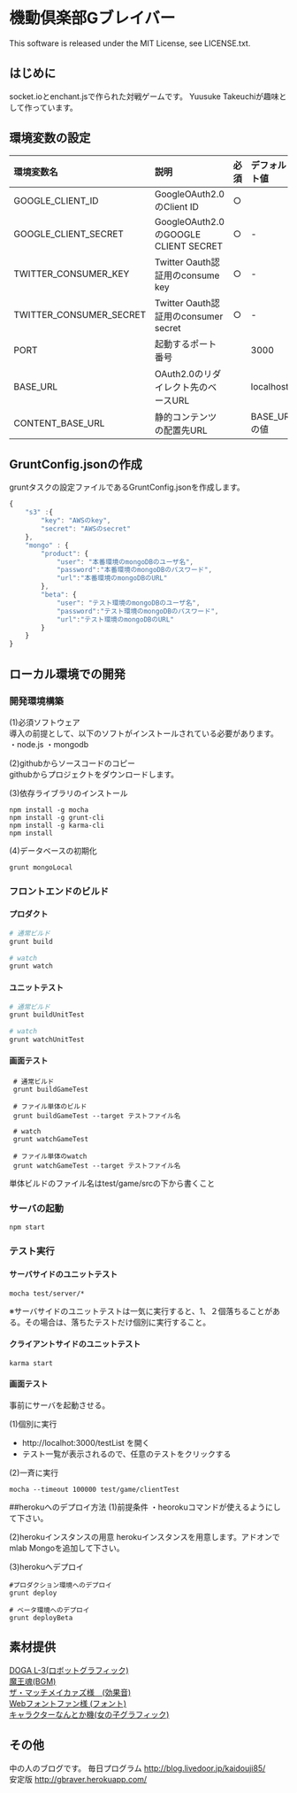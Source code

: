 機動倶楽部Gブレイバー
===========

This software is released under the MIT License, see LICENSE.txt.


## はじめに
socket.ioとenchant.jsで作られた対戦ゲームです。
Yuusuke Takeuchiが趣味として作っています。


## 環境変数の設定

| 環境変数名               | 説明                                   | 必須 | デフォルト値    |
|:------------------------|:--------------------------------------|:-----|:--------------|
| GOOGLE_CLIENT_ID        | GoogleOAuth2.0のClient ID             | ○    |               |
| GOOGLE_CLIENT_SECRET    | GoogleOAuth2.0のGOOGLE CLIENT SECRET  | ○    | -             |
| TWITTER_CONSUMER_KEY    | Twitter Oauth認証用のconsume key       | ○    | -             |
| TWITTER_CONSUMER_SECRET | Twitter Oauth認証用のconsumer secret   | ○    | -             |
| PORT                    | 起動するポート番号                      |       | 3000          |
| BASE_URL                | OAuth2.0のリダイレクト先のベースURL      |       | localhost     |
| CONTENT_BASE_URL        | 静的コンテンツの配置先URL                |       | BASE_URLの値  |

## GruntConfig.jsonの作成
gruntタスクの設定ファイルであるGruntConfig.jsonを作成します。
```javascript
{
    "s3" :{
        "key": "AWSのkey",
        "secret": "AWSのsecret"
    },
    "mongo" : {
        "product": {
            "user": "本番環境のmongoDBのユーザ名",
            "password":"本番環境のmongoDBのパスワード",
            "url":"本番環境のmongoDBのURL"
        },
        "beta": {
            "user": "テスト環境のmongoDBのユーザ名",
            "password":"テスト環境のmongoDBのパスワード",
            "url":"テスト環境のmongoDBのURL"
        }
    }
}
```
## ローカル環境での開発
### 開発環境構築
(1)必須ソフトウェア  
導入の前提として、以下のソフトがインストールされている必要があります。  
・node.js
・mongodb  

(2)githubからソースコードのコピー  
githubからプロジェクトをダウンロードします。

(3)依存ライブラリのインストール  
  
    npm install -g mocha
    npm install -g grunt-cli
    npm install -g karma-cli
    npm install


(4)データベースの初期化  

    grunt mongoLocal


### フロントエンドのビルド

#### プロダクト

```bash
# 通常ビルド
grunt build
    
# watch
grunt watch
```

#### ユニットテスト

```bash
# 通常ビルド
grunt buildUnitTest
    
# watch
grunt watchUnitTest
```    

#### 画面テスト
```
 # 通常ビルド
 grunt buildGameTest

 # ファイル単体のビルド
 grunt buildGameTest --target テストファイル名
    
 # watch
 grunt watchGameTest
    
 # ファイル単体のwatch
 grunt watchGameTest --target テストファイル名
```

単体ビルドのファイル名はtest/game/srcの下から書くこと

### サーバの起動

```
npm start
```

### テスト実行

#### サーバサイドのユニットテスト

```
mocha test/server/*
```
 
※サーバサイドのユニットテストは一気に実行すると、1、２個落ちることがある。その場合は、落ちたテストだけ個別に実行すること。

#### クライアントサイドのユニットテスト

```
karma start
```

#### 画面テスト
事前にサーバを起動させる。

(1)個別に実行
- http://localhot:3000/testList を開く
- テスト一覧が表示されるので、任意のテストをクリックする

(2)一斉に実行

```
mocha --timeout 100000 test/game/clientTest
```


##herokuへのデプロイ方法
(1)前提条件
・heorokuコマンドが使えるようにして下さい。

(2)herokuインスタンスの用意
herokuインスタンスを用意します。アドオンでmlab Mongoを追加して下さい。

(3)herokuへデプロイ  

    #プロダクション環境へのデプロイ
    grunt deploy
    
    # ベータ環境へのデプロイ
    grunt deployBeta

## 素材提供
[DOGA L-3(ロボットグラフィック)](http://doga.jp/2010/programs/dogal/index.html#dogal3)  
[魔王魂(BGM)](http://maoudamashii.jokersounds.com/)  
[ザ・マッチメイカァズ様　(効果音)](http://osabisi.sakura.ne.jp/m2/)  
[Webフォントファン様 (フォント)](http://webfontfan.com)  
[キャラクターなんとか機(女の子グラフィック)](http://khmix.sakura.ne.jp/download.shtml)


## その他
中の人のブログです。 毎日プログラム  <http://blog.livedoor.jp/kaidouji85/>    
安定版 <http://gbraver.herokuapp.com/>  